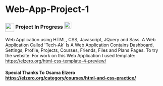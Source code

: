 # Web-App-Project-1
### <img src="https://emojis.slackmojis.com/emojis/images/1471045839/793/computerrage.gif?1471045839" align="center" width="28"/> Project In Progress <img src="https://media2.giphy.com/media/QssGEmpkyEOhBCb7e1/giphy.gif?cid=ecf05e47a0n3gi1bfqntqmob8g9aid1oyj2wr3ds3mg700bl&rid=giphy.gif" width ="22"> 

Web Application using HTML, CSS, Javascript, JQuery and Sass.
A Web Application Called 'Tech-Ak' Is A Web Application Contains Dashboard, Settings, Profile, Projects, Courses, Friends, Files and Plans Pages.
To try the website:
For work on this Web Application I used template: https://elzero.org/html-css-template-4-preview/ 

#### Special Thanks To Osama Elzero https://elzero.org/category/courses/html-and-css-practice/

